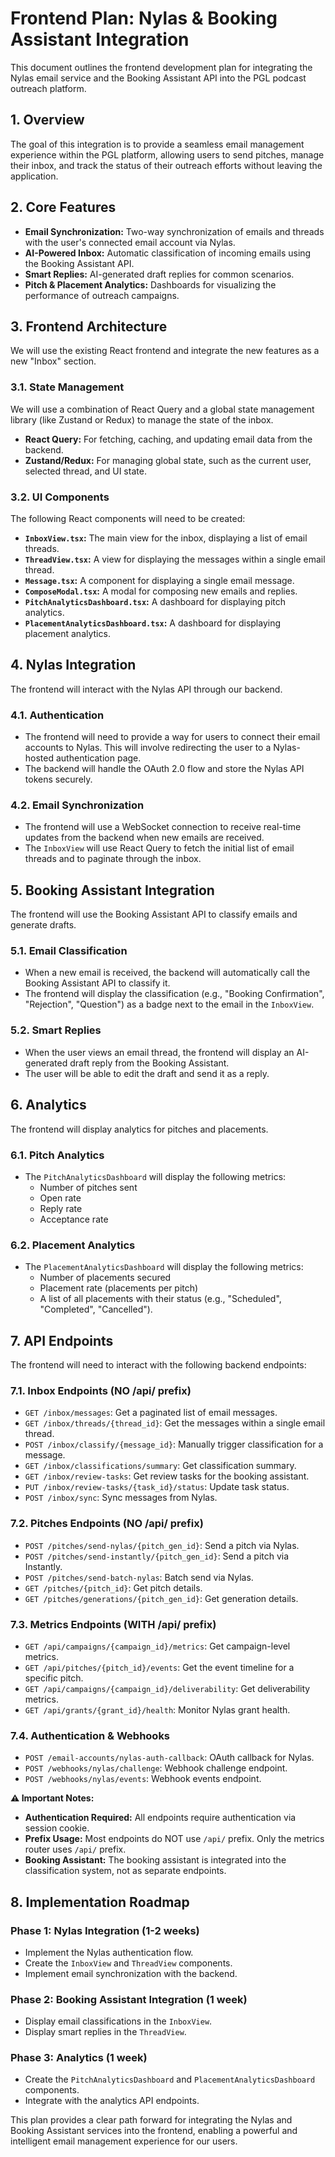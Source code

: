 
# Frontend Plan: Nylas & Booking Assistant Integration

This document outlines the frontend development plan for integrating the Nylas email service and the Booking Assistant API into the PGL podcast outreach platform.

## 1. Overview

The goal of this integration is to provide a seamless email management experience within the PGL platform, allowing users to send pitches, manage their inbox, and track the status of their outreach efforts without leaving the application.

## 2. Core Features

*   **Email Synchronization:** Two-way synchronization of emails and threads with the user's connected email account via Nylas.
*   **AI-Powered Inbox:** Automatic classification of incoming emails using the Booking Assistant API.
*   **Smart Replies:** AI-generated draft replies for common scenarios.
*   **Pitch & Placement Analytics:** Dashboards for visualizing the performance of outreach campaigns.

## 3. Frontend Architecture

We will use the existing React frontend and integrate the new features as a new "Inbox" section.

### 3.1. State Management

We will use a combination of React Query and a global state management library (like Zustand or Redux) to manage the state of the inbox.

*   **React Query:** For fetching, caching, and updating email data from the backend.
*   **Zustand/Redux:** For managing global state, such as the current user, selected thread, and UI state.

### 3.2. UI Components

The following React components will need to be created:

*   **`InboxView.tsx`:** The main view for the inbox, displaying a list of email threads.
*   **`ThreadView.tsx`:** A view for displaying the messages within a single email thread.
*   **`Message.tsx`:** A component for displaying a single email message.
*   **`ComposeModal.tsx`:** A modal for composing new emails and replies.
*   **`PitchAnalyticsDashboard.tsx`:** A dashboard for displaying pitch analytics.
*   **`PlacementAnalyticsDashboard.tsx`:** A dashboard for displaying placement analytics.

## 4. Nylas Integration

The frontend will interact with the Nylas API through our backend.

### 4.1. Authentication

*   The frontend will need to provide a way for users to connect their email accounts to Nylas. This will involve redirecting the user to a Nylas-hosted authentication page.
*   The backend will handle the OAuth 2.0 flow and store the Nylas API tokens securely.

### 4.2. Email Synchronization

*   The frontend will use a WebSocket connection to receive real-time updates from the backend when new emails are received.
*   The `InboxView` will use React Query to fetch the initial list of email threads and to paginate through the inbox.

## 5. Booking Assistant Integration

The frontend will use the Booking Assistant API to classify emails and generate drafts.

### 5.1. Email Classification

*   When a new email is received, the backend will automatically call the Booking Assistant API to classify it.
*   The frontend will display the classification (e.g., "Booking Confirmation", "Rejection", "Question") as a badge next to the email in the `InboxView`.

### 5.2. Smart Replies

*   When the user views an email thread, the frontend will display an AI-generated draft reply from the Booking Assistant.
*   The user will be able to edit the draft and send it as a reply.

## 6. Analytics

The frontend will display analytics for pitches and placements.

### 6.1. Pitch Analytics

*   The `PitchAnalyticsDashboard` will display the following metrics:
    *   Number of pitches sent
    *   Open rate
    *   Reply rate
    *   Acceptance rate

### 6.2. Placement Analytics

*   The `PlacementAnalyticsDashboard` will display the following metrics:
    *   Number of placements secured
    *   Placement rate (placements per pitch)
    *   A list of all placements with their status (e.g., "Scheduled", "Completed", "Cancelled").

## 7. API Endpoints

The frontend will need to interact with the following backend endpoints:

### 7.1. Inbox Endpoints (NO /api/ prefix)
*   `GET /inbox/messages`: Get a paginated list of email messages.
*   `GET /inbox/threads/{thread_id}`: Get the messages within a single email thread.
*   `POST /inbox/classify/{message_id}`: Manually trigger classification for a message.
*   `GET /inbox/classifications/summary`: Get classification summary.
*   `GET /inbox/review-tasks`: Get review tasks for the booking assistant.
*   `PUT /inbox/review-tasks/{task_id}/status`: Update task status.
*   `POST /inbox/sync`: Sync messages from Nylas.

### 7.2. Pitches Endpoints (NO /api/ prefix)
*   `POST /pitches/send-nylas/{pitch_gen_id}`: Send a pitch via Nylas.
*   `POST /pitches/send-instantly/{pitch_gen_id}`: Send a pitch via Instantly.
*   `POST /pitches/send-batch-nylas`: Batch send via Nylas.
*   `GET /pitches/{pitch_id}`: Get pitch details.
*   `GET /pitches/generations/{pitch_gen_id}`: Get generation details.

### 7.3. Metrics Endpoints (WITH /api/ prefix)
*   `GET /api/campaigns/{campaign_id}/metrics`: Get campaign-level metrics.
*   `GET /api/pitches/{pitch_id}/events`: Get the event timeline for a specific pitch.
*   `GET /api/campaigns/{campaign_id}/deliverability`: Get deliverability metrics.
*   `GET /api/grants/{grant_id}/health`: Monitor Nylas grant health.

### 7.4. Authentication & Webhooks
*   `POST /email-accounts/nylas-auth-callback`: OAuth callback for Nylas.
*   `POST /webhooks/nylas/challenge`: Webhook challenge endpoint.
*   `POST /webhooks/nylas/events`: Webhook events endpoint.

**⚠️ Important Notes:**
- **Authentication Required:** All endpoints require authentication via session cookie.
- **Prefix Usage:** Most endpoints do NOT use `/api/` prefix. Only the metrics router uses `/api/` prefix.
- **Booking Assistant:** The booking assistant is integrated into the classification system, not as separate endpoints.

## 8. Implementation Roadmap

### Phase 1: Nylas Integration (1-2 weeks)

*   Implement the Nylas authentication flow.
*   Create the `InboxView` and `ThreadView` components.
*   Implement email synchronization with the backend.

### Phase 2: Booking Assistant Integration (1 week)

*   Display email classifications in the `InboxView`.
*   Display smart replies in the `ThreadView`.

### Phase 3: Analytics (1 week)

*   Create the `PitchAnalyticsDashboard` and `PlacementAnalyticsDashboard` components.
*   Integrate with the analytics API endpoints.

This plan provides a clear path forward for integrating the Nylas and Booking Assistant services into the frontend, enabling a powerful and intelligent email management experience for our users.
